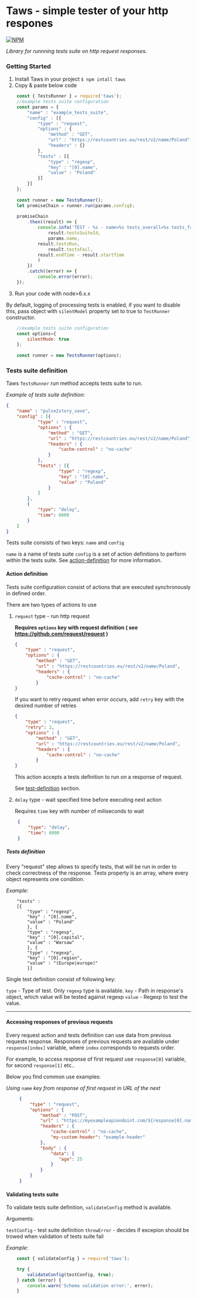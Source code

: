 # Taws - simple tester of your http respones

[![NPM](https://nodei.co/npm/taws.png)](https://nodei.co/npm/taws/)

*Library for runnning tests suite on http request responses.*


### Getting Started


1. Install Taws in your project
   `$ npm intall taws`
2. Copy & paste below code
```js
    const { TestsRunner } = require('taws');
    //example tests suite configuration
    const params = {
        "name" : "example_tests_suite",
        "config" : [{
            "type" : "request",
            "options" : {
                "method" : "GET",
                "url" : "https://restcountries.eu/rest/v2/name/Poland",
                "headers" : {}
            },
            "tests" : [{
                "type" : "regexp",
                "key" : "[0].name",
                "value" : "Poland"
            }]
        }]
    };
    
    const runner = new TestsRunner();
    let promiseChain = runner.run(params.config);
    
    promiseChain
        .then((result) => {
            console.info('TEST - %s - name=%s tests_overall=%s tests_failed=%s duration=%s ms',
                result.testsSuiteId,
                params.name,
            result.testsRun,
                result.testsFail,
            result.endTime - result.startTime
            )
        })
        .catch((error) => {
            console.error(error);
    });
```

3. Run your code with node>6.x.x

By default, logging of processing tests is enabled, if you want to disable this,
pass object with `silentModel` property set to true  to `TestRunner` constructor.

```js
    //example tests suite configuration
    const options={
        silentMode: true
    };
    
    const runner = new TestsRunner(options);
```


### Tests suite definition

Taws `TestsRunner` *run* method accepts tests suite to run. 

*Example of tests suite definition:*
 
```json
{
    "name" : "pulse2story_save",
    "config" : [{
            "type" : "request",
            "options" : {
                "method" : "GET",
                "url" : "https://restcountries.eu/rest/v2/name/Poland",
                "headers" : {
                    "cache-control" : "no-cache"
                }
            },
            "tests" : [{
                    "type" : "regexp",
                    "key" : "[0].name",
                    "value" : "Poland"
                }
            ]
        },
        {
            "type": "delay",
            "time": 6000
        }
    ]
}
```
Tests suite consists of two keys: `name` and `config`

`name` is a name of tests suite
`config` is a set of action definitions to perform within the tests suite. See [action-definition](#action-definition) for more information.

#### Action definition

Tests suite configuration consist of actions that are executed synchronously in defined order.
 
 There are two types of actions to use
1. `request` type - run http request
    
    __Requires `options` key with request definition ( see https://github.com/request/request )__
    
    ```json
    {
        "type" : "request",
        "options" : {
            "method" : "GET",
            "url" : "https://restcountries.eu/rest/v2/name/Poland",
            "headers" : {
                "cache-control" : "no-cache"
            }
    }
    ```
    
    If you want to retry request when error occurs, add `retry` key with the desired number of retries
    
    ```json
    {
        "type" : "request",
        "retry": 2,
        "options" : {
            "method" : "GET",
            "url" : "https://restcountries.eu/rest/v2/name/Poland",
            "headers" : {
                "cache-control" : "no-cache"
            }
    }
    ```
    
    This action accepts a tests definition to run on a response of request.
    
    See [test-definition](#test-definition) section. 
    
2. `delay` type - wait specified time before executing next action
    
    Requires `time` key with number of miliseconds to wait
    
    ```json
     {
         "type": "delay",
         "time": 6000
     }
    ```
    
##### Tests definition
    
Every "request" step allows to specify tests, that will be run in order to check correctness of the response. Tests property is an array, where every object represents one condition.

*Example*:
```
    "tests" : 
    [{
        "type" : "regexp",
        "key" : "[0].name",
        "value" : "Poland"
        }, {
        "type" : "regexp",
        "key" : "[0].capital",
        "value" : "Warsaw"
        }, {
        "type" : "regexp",
        "key" : "[0].region",
        "value" : "(Europe|europe)"
        }]
```
    
Single test definition consist of following key:
    
`type` - Type of test. Only `regexp` type is available.
`key` - Path in response's object, which value will be tested against regexp
`value` -  Regexp to test the value.

---

#### Accessing responses of previous requests

Every request action and tests definition can use data from previous requests response.
Responses of previous requests are available under `response[index]` variable, where `index`
corresponds to requests order. 

For example, to access response of first request use `response[0]` variable, for second `response[1]` etc..

Below you find common use examples:

*Using `name` key from response of first request in URL of the next*
```json
     {
         "type" : "request",
         "options" : {
             "method" : "POST",
             "url" : "https://myexampleapiendoint.com/${response[0].name}",
             "headers" : {
                 "cache-control" : "no-cache",
                 "my-custom-header": "example-header"
             },
             "body" : {
                 "data": {
                    "age": 25
                 }
             }
         }
     }
```
#### Validating tests suite

To validate tests suite definition, `validateConfig` method is available.

Arguments:

`testConfig` - test suite definition
`throwError` - decides if excepion should be trowed when validation of tests suite fail

*Example*:
```js
    const { validateConfig } = require('taws');

    try {
        validateConfig(testConfig, true);
    } catch (error) {
        console.warn('Schema validation error:', error);
    }
```
